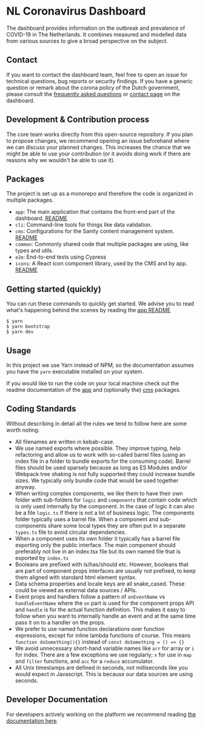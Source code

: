 # NL Coronavirus Dashboard

The dashboard provides information on the outbreak and prevalence of COVID-19 in
The Netherlands. It combines measured and modelled data from various sources to
give a broad perspective on the subject.

## Contact

If you want to contact the dashboard team, feel free to open an issue for
technical questions, bug reports or security findings. If you have a generic question or remark about the
corona policy of the Dutch government, please consult the [frequently asked questions](https://coronadashboard.rijksoverheid.nl/veelgestelde-vragen) or [contact page](https://coronadashboard.rijksoverheid.nl/contact) on the dashboard.

## Development & Contribution process

The core team works directly from this open-source repository. If you plan to
propose changes, we recommend opening an issue beforehand where we can discuss
your planned changes. This increases the chance that we might be able to use
your contribution (or it avoids doing work if there are reasons why we wouldn't
be able to use it).

## Packages

The project is set up as a monorepo and therefore the code is organized in
multiple packages.

- `app`: The main application that contains the front-end part of the dashboard.
  [README](/packages/app/README.md)
- `cli`: Command-line tools for things like data validation.
- `cms`: Configurations for the Sanity content management system.
  [README](/packages/cms/README.md)
- `common`: Commonly shared code that multiple packages are using, like types
  and utils.
- `e2e`: End-to-end tests using Cypress
- `icons`: A React icon component library, used by the CMS and by app. [README](/packages/icons/README.md)

## Getting started (quickly)

You can run these commands to quickly get started. We advise you to read what's happening behind the scenes by reading the [app README](/packages/app/README.md)

```
$ yarn
$ yarn bootstrap
$ yarn dev
```

## Usage

In this project we use Yarn instead of NPM, so the documentation assumes you
have the `yarn` executable installed on your system.

If you would like to run the code on your local machine check out the readme
documentation of the [app](/packages/app/README.md) and (optionally the)
[cms](/packages/cms/README.md) packages.

## Coding Standards

Without describing in detail all the rules we tend to follow here are some worth
noting:

- All filenames are written in kebab-case.
- We use named exports where possible. They improve typing, help refactoring and
  allow us to work with so-called barrel files (using an index file in a folder
  to bundle exports for the consuming code). Barrel files should be used
  sparsely because as long as ES Modules and/or Webpack tree shaking is not
  fully supported they could increase bundle sizes. We typically only bundle
  code that would be used together anyway.
- When writing complex components, we like them to have their own folder with
  sub-folders for `logic` and `components` that contain code which is only used
  internally by the component. In the case of logic it can also be a file
  `logic.ts` if there is not a lot of business logic. The components folder
  typically uses a barrel file. When a component and sub-components share some
  local types they are often put in a separate `types.ts` file to avoid
  circular dependencies.
- When a component uses its own folder it typically has a barrel file exporting
  only the public interface. The main component should preferably not live in an
  index.tsx file but its own named file that is exported by `index.ts`
- Booleans are prefixed with is/has/should etc. However, booleans that are part
  of component props interfaces are usually not prefixed, to keep them aligned
  with standard html element syntax.
- Data schema properties and locale keys are all snake_cased. These could be
  viewed as external data sources / APIs.
- Event props and handlers follow a pattern of `onEventName` vs
  `handleEventName` where the `on` part is used for the component props API and
  `handle` is for the actual function definition. This makes it easy to follow
  when you want to internally handle an event and at the same time pass it on to
  a handler on the props.
- We prefer to use named function declarations over function expressions, except
  for inline lambda functions of course. This means `function doSomething(){}`
  instead of `const doSomething = () => {}`
- We avoid unnecessary short-hand variable names like `arr` for array or `i` for
  index. There are a few exceptions we use regularly; `x` for use in `map` and
  `filter` functions, and `acc` for a `reduce` accumulator.
- All Unix timestamps are defined in seconds, not milliseconds like you would
  expect in Javascript. This is because our data sources are using seconds.

## Developer Documentation

For developers actively working on the platform we recommend reading [the
documentation here](/docs/index.md).
